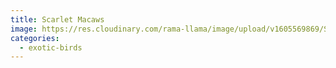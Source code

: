 ```yaml
---
title: Scarlet Macaws
image: https://res.cloudinary.com/rama-llama/image/upload/v1605569869/Scarlet_Macaw_s_lohjlv.jpg
categories:
  - exotic-birds
---
```

